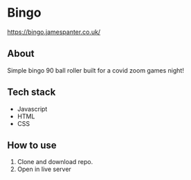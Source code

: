 # Bingo
https://bingo.jamespanter.co.uk/

## About
Simple bingo 90 ball roller built for a covid zoom games night!

## Tech stack
* Javascript
* HTML
* CSS

## How to use
1. Clone and download repo.
2. Open in live server
